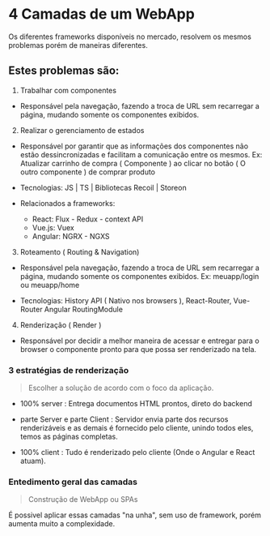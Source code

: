 # 4 Camadas de um WebApp

 Os diferentes frameworks disponíveis no mercado, resolvem os mesmos problemas porém de maneiras diferentes.


## Estes problemas são: 

1. Trabalhar com componentes
* Responsável pela navegação, fazendo a troca de URL sem recarregar a página, mudando somente os componentes exibidos.
2. Realizar o gerenciamento de estados
* Responsável por garantir que as informações dos componentes não estão dessincronizadas e facilitam a comunicação entre os mesmos. Ex: Atualizar carrinho de compra ( Componente ) ao clicar no botão ( O outro componente ) de comprar produto
- Tecnologias: JS | TS | Bibliotecas Recoil | Storeon 

- Relacionados a frameworks:
    - React:  Flux - Redux - context API
    - Vue.js: Vuex 
    - Angular: NGRX - NGXS

3. Roteamento ( Routing & Navigation)
* Responsável pela navegação, fazendo a troca de URL sem recarregar a página, mudando somente os componentes exibidos. Ex: meuapp/login ou meuapp/home
- Tecnologias: History API ( Nativo nos browsers ), React-Router, Vue-Router Angular RoutingModule

4. Renderização ( Render )
* Responsável por decidir a melhor maneira de acessar e entregar para o browser o componente pronto para que possa ser renderizado na tela.

### 3 estratégias de renderização 

> Escolher a solução de acordo com o foco da aplicação.

- 100% server : Entrega documentos HTML prontos, direto do backend

- parte Server e parte Client : Servidor envia parte dos recursos renderizáveis e as demais é fornecido pelo cliente, unindo todos eles, temos as páginas completas.

- 100% client : Tudo é renderizado pelo cliente (Onde o Angular e React atuam).

### Entedimento geral das camadas

> Construção de WebApp ou SPAs

É possivel aplicar essas camadas "na unha", sem uso de framework, porém aumenta muito a complexidade.

